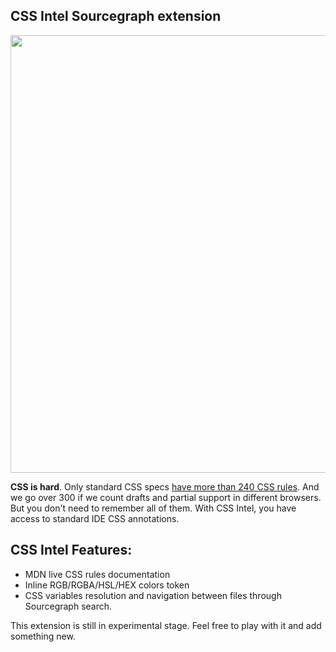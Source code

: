 ## CSS Intel Sourcegraph extension

<img src="https://user-images.githubusercontent.com/18492575/135488541-5e0dd0f7-39ad-4fae-bd5d-aa71fd08981a.png" width="700px" />


**CSS is hard**. Only standard CSS specs [have more than 240 CSS rules](https://css-tricks.com/how-many-css-properties-are-there/).
And we go over 300 if we count drafts and partial support in different browsers. But you don't need to remember all of them. With CSS
Intel, you have access to standard IDE CSS annotations.

## CSS Intel Features: 

- MDN live CSS rules documentation
- Inline RGB/RGBA/HSL/HEX colors token
- CSS variables resolution and navigation between files through Sourcegraph search.

This extension is still in experimental stage. Feel free to play with it and add something new.
